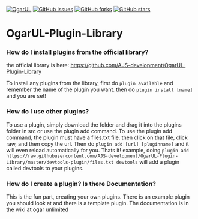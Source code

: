 [![OgarUL](https://img.shields.io/badge/Ogar%20Unlimited-AJS_Development-green.svg)](https://github.com/AJS-development/Ogar-unlimited)  [![GitHub issues](https://img.shields.io/github/issues/AJS-development/OgarUL-Plugin-Library.svg)](https://github.com/AJS-development/OgarUL-Plugin-Library/issues)  [![GitHub forks](https://img.shields.io/github/forks/AJS-development/OgarUL-Plugin-Library.svg)](https://github.com/AJS-development/OgarUL-Plugin-Library/network)  [![GitHub stars](https://img.shields.io/github/stars/AJS-development/OgarUL-Plugin-Library.svg)](https://github.com/AJS-development/OgarUL-Plugin-Library/stargazers)

# OgarUL-Plugin-Library
### How do I install plugins from the official library?
the official library is here: https://github.com/AJS-development/OgarUL-Plugin-Library


To install any plugins from the library, first do `plugin available` and remember the name of the plugin you want. then do `plugin install [name]` and you are set!

### How do I use other plugins?

To use a plugin, simply download the folder and drag it into the plugins folder in src or use the plugin add command. To use the plugin add command, the plugin must have a files.txt file. then click on that file, click raw, and then copy the url. Then do `plugin add [url] [pluginname]` and it will even reload automatically for you. Thats it! example, doing `plugin add https://raw.githubusercontent.com/AJS-development/OgarUL-Plugin-Library/master/devtools-plugin/files.txt devtools` will add a plugin called devtools to your plugins.

### How do I create a plugin? Is there Documentation?

This is the fun part, creating your own plugins. There is an example plugin you should look at and there is a template plugin. The documentation is in the wiki at ogar unlimited
